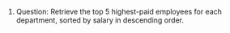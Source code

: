 1. Question: Retrieve the top 5 highest-paid employees for each department, sorted by salary in descending order.
